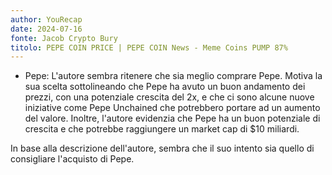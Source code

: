 ```yaml
---
author: YouRecap
date: 2024-07-16
fonte: Jacob Crypto Bury
titolo: PEPE COIN PRICE | PEPE COIN News - Meme Coins PUMP 87%
---
```


- Pepe: L'autore sembra ritenere che sia meglio comprare Pepe. Motiva la sua scelta sottolineando che Pepe ha avuto un buon andamento dei prezzi, con una potenziale crescita del 2x, e che ci sono alcune nuove iniziative come Pepe Unchained che potrebbero portare ad un aumento del valore. Inoltre, l'autore evidenzia che Pepe ha un buon potenziale di crescita e che potrebbe raggiungere un market cap di $10 miliardi.

In base alla descrizione dell'autore, sembra che il suo intento sia quello di consigliare l'acquisto di Pepe.
